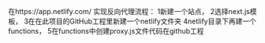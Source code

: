 在https://app.netlify.com/  实现反向代理流程：
1新建一个站点，
2选择next.js模板，
3在在此项目的GitHub工程里新建一个netlify文件夹
4netlify目录下再建一个functions，
5在functions中创建proxy.js文件代码在github工程


